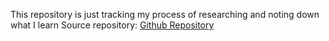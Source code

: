 This repository is just tracking my process of researching and noting down what I learn
Source repository: [Github Repository](https://github.com/thanhtinhpas1/notion_articles)
